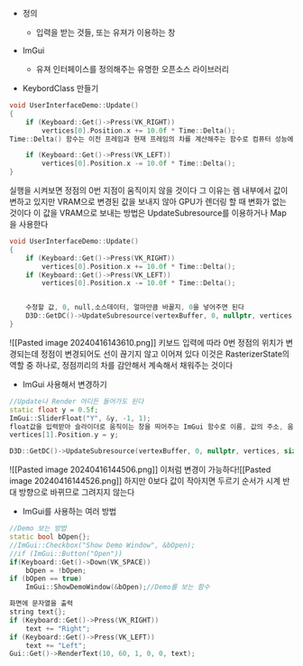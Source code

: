 - 정의
	- 입력을 받는 것들, 또는 유져가 이용하는 창
- ImGui
	- 유져 인터페이스를 정의해주는 유명한 오픈소스 라이브러리

- KeybordClass 만들기
```C++
void UserInterfaceDemo::Update()
{
	if (Keyboard::Get()->Press(VK_RIGHT))
		vertices[0].Position.x += 10.0f * Time::Delta();
Time::Delta() 함수는 이전 프레임과 현재 프레임의 차를 계산해주는 함수로 컴퓨터 성능에 상관없이 프레임을 일정하게 계산해줌

	if (Keyboard::Get()->Press(VK_LEFT))
		vertices[0].Position.x -= 10.0f * Time::Delta();
}
```
실행을 시켜보면 정점의 0번 지점이 움직이지 않을 것이다
그 이유는 렘 내부에서 값이 변하고 있지만 VRAM으로 변경된 값을 보내지 않아 GPU가 렌더링 할 때 변화가 없는 것이다
이 값을 VRAM으로 보내는 방법은 UpdateSubresource를 이용하거나 Map을 사용한다
```C++
void UserInterfaceDemo::Update()
{
	if (Keyboard::Get()->Press(VK_RIGHT))
		vertices[0].Position.x += 10.0f * Time::Delta();
	if (Keyboard::Get()->Press(VK_LEFT))
		vertices[0].Position.x -= 10.0f * Time::Delta();


	수정할 값, 0, null,소스데이터, 얼마만큼 바꿀지, 0을 넣어주면 된다
	D3D::GetDC()->UpdateSubresource(vertexBuffer, 0, nullptr, vertices, sizeof(Vertex) * 6, 0);
}
```
![[Pasted image 20240416143610.png]]
키보드 입력에 따라 0번 정점의 위치가 변경되는데 정점이 변경되어도 선이 끊기지 않고 이어져 있다
이것은 RasterizerState의 역할 중 하나로, 정점끼리의 차를 감안해서 계속해서 채워주는 것이다

- ImGui 사용해서 변경하기
```C++
//Update나 Render 어디든 들어가도 된다
static float y = 0.5f;
ImGui::SliderFloat("Y", &y, -1, 1);
float값을 입력받아 슬라이더로 움직이는 창을 띄어주는 ImGui 함수로 이름, 값의 주소, 움직일 수 있는 최소 값, 최대 값
vertices[1].Position.y = y;

D3D::GetDC()->UpdateSubresource(vertexBuffer, 0, nullptr, vertices, sizeof(Vertex) * 6, 0);
```
![[Pasted image 20240416144506.png]]
이처럼 변경이 가능하다![[Pasted image 20240416144526.png]]
하지만 0보다 값이 작아지면 두르기 순서가 시계 반대 방향으로 바뀌므로 그려지지 않는다

- ImGui를 사용하는 여러 방법
```C++
//Demo 보는 방법
static bool bOpen{};
//ImGui::Checkbox("Show Demo Window", &bOpen);
//if (ImGui::Button("Open"))
if(Keyboard::Get()->Down(VK_SPACE))
	bOpen = !bOpen;
if (bOpen == true)
	ImGui::ShowDemoWindow(&bOpen);//Demo를 보는 함수

화면에 문자열을 출력
string text{};
if (Keyboard::Get()->Press(VK_RIGHT))
	text += "Right";
if (Keyboard::Get()->Press(VK_LEFT))
	text += "Left";
Gui::Get()->RenderText(10, 60, 1, 0, 0, text);
```